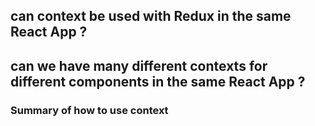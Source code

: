 
## can context be used with Redux in the same React App ?

## can we have many different contexts for different components in the same React App ?



### Summary of how to use context
